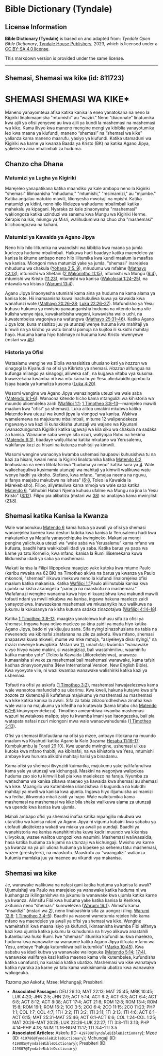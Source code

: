 # Bible Dictionary (Tyndale)

## License Information

**Bible Dictionary (Tyndale)** is based on and adapted from: _Tyndale Open Bible Dictionary_, [Tyndale House Publishers](https://tyndaleopenresources.com/), 2023, which is licensed under a [CC BY-SA 4.0 license](https://creativecommons.org/licenses/by-sa/4.0/legalcode.en).

This markdown version is provided under the same license.



--------------------------------

## Shemasi, Shemasi wa kike (id: 811723)

SHEMASI SHEMASI WA KIKE\*
=========================

Maneno yanayomteua afisa katika kanisa la eneo yanatokana na neno la Kigiriki linalomaanisha “mtumishi” au “waziri.” Neno “diaconate” linatumika kwa ajili ya ofisi yenyewe au kwa ajili ya kundi la mashemasi na mashemasi wa kike. Kama ilivyo kwa maneno mengine mengi ya kibiblia yanayotumika leo kwa maana ya kiufundi, maneno “shemasi” na “shemasi wa kike” yalianza kama maneno maarufu, yasiyo ya kiufundi. Katika utamaduni wa Kigiriki wa karne ya kwanza Baada ya Kristo (BK) na katika Agano Jipya, yalielezea aina mbalimbali za huduma.

Chanzo cha Dhana
----------------

### Matumizi ya Lugha ya Kigiriki

Marejeleo yanapatikana katika maandiko ya kale ambapo neno la Kigiriki "shemasi" lilimaanisha "mhudumu," "mtumishi," "msimamizi," au "mjumbe." Katika angalau matukio mawili, lilionyesha mwokaji na mpishi. Katika matumizi ya kidini, neno hilo lilielezea wahudumu mbalimbali katika mahekalu ya kipagani. Nyaraka za kale zinaonyesha "mashemasi" wakiongoza katika uzinduzi wa sanamu kwa Mungu wa Kigiriki Herme. Serapis na Isis, miungu ya Misri, walihudumiwa na chuo cha "mashemasi" kilichoongozwa na kuhani.

### Matumizi ya Kawaida ya Agano Jipya

Neno hilo hilo lilitumika na waandishi wa kibiblia kwa maana ya jumla kuelezea huduma mbalimbali. Haikuwa hadi baadaye katika maendeleo ya kanisa la kitume ambapo neno hilo lilitumika kwa kundi maalum la maafisa wa kanisa. Miongoni mwa matumizi yake ya jumla, "shemasi" inarejelea mhudumu wa chakula ([Yohana 2:5, 9](https://ref.ly/John2:5,John2:9)), mhudumu wa mfalme ([Mathayo 22:13](https://ref.ly/Matt22:13)), mtumishi wa Shetani ([2 Wakorintho 11:15](https://ref.ly/2Cor11:15)), mtumishi wa Mungu ([6:4](https://ref.ly/2Cor6:4)), mtumishi wa Kristo ([11:23](https://ref.ly/2Cor11:23)), mtumishi wa kanisa ([Wakolosai 1:24–25](https://ref.ly/Col1:24-Col1:25)), na mtawala wa kisiasa ([Warumi 13:4](https://ref.ly/Rom13:4)).

Agano Jipya linaonyesha utumishi kama aina ya huduma na kama alama ya kanisa lote. Hii inamaanisha kuwa inachukuliwa kuwa ya kawaida kwa wanafunzi wote ([Mathayo 20:26–28](https://ref.ly/Matt20:26-Matt20:28); [Luka 22:26–27](https://ref.ly/Luke22:26-Luke22:27)). Mafundisho ya Yesu kuhusu hukumu ya mwisho yanaunganisha huduma na vitendo kama vile kulisha wenye njaa, kuwakaribisha wageni, kuwavisha walio uchi, na kuwatembelea wagonjwa na wafungwa ([Mathayo 25:31–46](https://ref.ly/Matt25:31-Matt25:46)). Katika Agano Jipya lote, kuna msisitizo juu ya utunzaji wenye huruma kwa mahitaji ya kimwili na ya kiroho ya watu binafsi pamoja na kujitoa ili kukidhi mahitaji hayo. Huduma kama hiyo hatimaye ni huduma kwa Kristo mwenyewe (mstari wa [45](https://ref.ly/Matt25:45)).

### Historia ya Ofisi

Wataalamu wengine wa Biblia wanasisitiza uhusiano kati ya *hazzan* wa sinagogi la Kiyahudi na ofisi ya Kikristo ya shemasi. *Hazzan* alifungua na kufunga milango ya sinagogi, aliiweka safi, na kugawa vitabu vya kusoma. Inawezekana kwamba ni kwa mtu kama huyo Yesu alimkabidhi gombo la Isaya baada ya kumaliza kusoma ([Luka 4:20](https://ref.ly/Luke4:20)).

Wasomi wengine wa Agano Jipya wanazingatia uteuzi wa wale saba ([Matendo 6:1–6](https://ref.ly/Acts6:1-Acts6:6)). Wanaona kitendo hicho kama mtangulizi wa kihistoria wa muundo ulioendelea zaidi ([Wafilipi 1:1](https://ref.ly/Phil1:1); [1 Timotheo 3:8–13](https://ref.ly/1Tim3:8-1Tim3:13)—marejeleo mawili maalum kwa "ofisi" ya shemasi). Luka alitoa umakini mkubwa katika Matendo kwa uteuzi wa kundi jipya la viongozi wa kanisa. Wakiwa wamelemewa na majukumu mbalimbali, mitume 12 walipendekeza mgawanyo wa kazi ili kuhakikisha utunzaji wa wajane wa Kiyunani (wanaozungumza Kigiriki) katika ugawaji wa kila siku wa chakula na sadaka za kanisa. Wanaume saba wenye sifa nzuri, waliyojaa Roho na hekima ([Matendo 6:3](https://ref.ly/Acts6:3)), baadaye walijulikana katika mkutano wa Yerusalemu, wakifanya kazi za hisani na kutunza mahitaji ya kimwili.

Wasomi wengine wanaonya kwamba ushemasi haupaswi kuhusishwa tu na kazi za hisani, kwani neno la Kigiriki linalotumika katika [Matendo 6:2](https://ref.ly/Acts6:2) linahusiana na neno lililotafsiriwa "huduma ya neno" katika sura ya [4](https://ref.ly/Acts6:4). Wale waliochaguliwa kusimamia utunzaji wa mahitaji ya kimwili walikuwa watu wenye hadhi ya kiroho. Stefano, kwa mfano, "amejaa neema na nguvu, alifanya maajabu makubwa na ishara" ([6:8](https://ref.ly/Acts6:8), Toleo la Kawaida la Marekebisho). Filipo, aliyeteuliwa kama mmoja wa wale saba katika [Matendo 6](https://ref.ly/Acts6:1-Acts6:15), "alihubiri Habari Njema kuhusu ufalme wa Mungu na jina la Yesu Kristo" ([8:12](https://ref.ly/Acts8:12)). Filipo pia alibatiza (mstari wa [38](https://ref.ly/Acts8:38)) na anatajwa kama mwinjilisti ([21:8](https://ref.ly/Acts21:8)).

Shemasi katika Kanisa la Kwanza
-------------------------------

Wale wanaonukuu [Matendo 6](https://ref.ly/Acts6:1-Acts6:15) kama hatua ya awali ya ofisi ya shemasi wanarejelea kuenea kwa desturi kutoka kwa kanisa la Yerusalemu hadi kwa makutaniko ya Mataifa yanayochipuka kwingineko. Makanisa mengi pengine yalichukua uteuzi wa “wale saba wa Yerusalemu” kama mfano wa kufuata, baadhi hata wakikubali idadi ya saba. Katika barua ya papa wa karne ya tatu Kornelio, kwa mfano, kanisa la Rumi lilisemekana kuwa lilidumisha idadi ya saba ya mashemasi.

Wakati kanisa la Filipi lilipopokea maagizo yake kutoka kwa mtume Paulo (karibu mwaka wa 62 BK) na Timotheo akiwa na barua ya kwanza ya Paulo mkononi, "shemasi" ilikuwa imekuwa neno la kiufundi linalorejelea ofisi maalum katika makanisa. Katika [Wafilipi 1:1](https://ref.ly/Phil1:1)Paulo alilihutubia kanisa kwa ujumla na kisha akaongeza "pamoja na maaskofu na mashemasi." Wafafanuzi wengine wanaona kuwa hiyo ni kuanzishwa kwa makundi mawili tofauti ndani ya mwili mkubwa wa kanisa, ingawa hakuna maelezo zaidi yanayotolewa. Inawezekana mashemasi wa mkusanyiko huo walikuwa na jukumu la kukusanya na kisha kutuma sadaka zinazotajwa ([Wafilipi 4:14–18](https://ref.ly/Phil4:14-Phil4:18)).

Katika [1 Timotheo 3:8–13](https://ref.ly/1Tim3:8-1Tim3:13), maagizo yanatolewa kuhusu sifa za ofisi ya shemasi. Ingawa haya ndiyo maelezo ya kina zaidi ya mada hiyo katika Agano Jipya, bado ni ya kijuujuu sana. Sifa nyingi zinazohusiana na tabia na mwenendo wa kibinafsi zinafanana na zile za askofu. Kwa mfano, shemasi anapaswa kuwa mkweli, mume wa mke mmoja, "asiyelevya divai nyingi," na mzazi mwenye kuwajibika. Mstari wa [11](https://ref.ly/1Tim3:11), unaohitaji kwamba "wanawake vivyo hivyo wawe makini, si wasingiziaji, bali wastahimilivu, waaminifu katika mambo yote" (Toleo la Kawaida Lililorekebishwa), unaweza kumaanisha si wake za mashemasi bali mashemasi wanawake, kama tafsiri kadhaa zinavyoonyesha (New International Version, New English Bible). Kwa vyovyote vile, ni wazi kwamba wanawake walishiriki katika kazi ya ushemasi.

Tofauti na ofisi ya askofu ([1 Timotheo 3:2](https://ref.ly/1Tim3:2)), mashemasi hawajaelezewa kama wale wanaotoa mafundisho au ukarimu. Kwa kweli, hakuna kutajwa kwa sifa zozote za kiutendaji ili kufafanua majukumu ya mashemasi au mashemasi wa kike katika kanisa la awali. Sifa za tabia zilizoorodheshwa zinafaa kwa wale walio na majukumu ya kifedha na kiutawala (kama kitabu cha [Matendo 6:1–6](https://ref.ly/Acts6:1-Acts6:6) kinavyopendekeza). Timotheo ameambiwa kwamba mashemasi wazuri hawatakosa malipo; siyo tu kwamba imani yao itaongezeka, bali pia watapata nafasi nzuri miongoni mwa wale wanaowahudumia ([1 Timotheo 3:13](https://ref.ly/1Tim3:13)).

Ofisi ya shemasi ilitofautiana na ofisi ya mzee, ambayo ilitokana na muundo maalum wa Kiyahudi katika Agano la Kale (tazama [Hesabu 11:16–17](https://ref.ly/Num11:16-Num11:17); [Kumbukumbu la Torati 29:10](https://ref.ly/Deut29:10)). Kwa upande mwingine, ushemasi ulikua kutoka kwa mfano thabiti, wa kibinafsi, na wa kihistoria wa Yesu, mtumishi ambaye kwa huruma alikidhi mahitaji halisi ya binadamu.

Kama ofisi ya shemasi ilivyozidi kuimarika, majukumu yake yalifafanuliwa kama yale ya utunzaji wa kichungaji. Maskini na wagonjwa walipokea huduma zao sio tu kimwili bali pia kwa maelekezo na faraja. Nyumba za wanachama wa kanisa zikawa maeneo ya kawaida kwa shemasi au shemasi wa kike. Mpangilio wa kutembelea ulianzishwa ili kugundua na kukidhi mahitaji ya mwili wa kanisa kwa ujumla. Ingawa hiyo ilijumuisha usimamizi wa fedha, ilikwenda mbali zaidi ya hapo. Wale waliotumikia kama mashemasi na mashemasi wa kike bila shaka walikuwa alama za utunzaji wa upendo kwa kanisa kwa ujumla.

Mahali ambapo ofisi ya shemasi inafaa katika mpangilio mkubwa wa utaratibu wa kanisa ndani ya Agano Jipya ni vigumu kubaini kwa sababu ya utofauti uliojitokeza wakati wa miaka ya awali ya uundaji. Baadhi ya wanahistoria wa kanisa wanahitimisha kuwa kadiri muundo wa kikanisa ulivyokua, wazee walitoa uongozi kwa waumini. Mashemasi waliwasaidia, hasa katika huduma za kijamii na utunzaji wa kichungaji. Mwisho wa karne ya kwanza na ya pili uliona huduma ya kipekee ya sehemu tatu: mashemasi, wazee (presbyters), na maaskofu. Maaskofu au “waangalizi” walianza kutumia mamlaka juu ya maeneo au vikundi vya makanisa.

Shemasi wa kike
---------------

Je, wanawake walikuwa na nafasi gani katika huduma ya kanisa la awali? Ujumuishaji wa Paulo wa marejeleo ya wanawake katika huduma ni wa kushangaza ikilinganishwa na jukumu la wanawake kwa ujumla katika karne ya kwanza. Alimsifu Fibi kwa huduma yake katika kanisa la Kenkrea, akitumia neno “shemasi” kumwelezea ([Warumi 16:1](https://ref.ly/Rom16:1)). Alimsifu kama “msaidizi” (mstari wa [2](https://ref.ly/Rom16:2)), neno linaloashiria sifa za uongozi (ling. [Warumi 12:8](https://ref.ly/Rom12:8); [1 Timotheo 3:4–5](https://ref.ly/1Tim3:4-1Tim3:5)). Baadhi ya wasomi wametumia rejeleo hilo kama mfano wa maendeleo ya awali ya ofisi ya shemasi wa kike. Wengine wameitafsiri kwa maana isiyo ya kiufundi, ikimaanisha kwamba Fibi alifanya kazi kwa ujumla katika jukumu la kuhudumia na hivyo alikuwa anastahili kutambuliwa huko Rumi. Iwe “shemasi” ilitumika kiufundi au kwa maelezo, huduma kwa wanawake na wanaume katika Agano Jipya ilifuata mfano wa Yesu, ambaye “hakuja kutumikiwa bali kutumikia” ([Marko 10:45](https://ref.ly/Mark10:45)). Kwa sababu ya idadi kubwa ya wanawake waliogeuka ([Matendo 5:14](https://ref.ly/Acts5:14); [17:4](https://ref.ly/Acts17:4)), wanawake walifanya kazi katika maeneo kama vile kutembelea, kufundisha katika uanafunzi, na kusaidia katika ubatizo. Mashemasi wa kike wanatajwa katika nyaraka za karne ya tatu kama wakisimamia ubatizo kwa wanawake waliogeuka.

*Tazama pia* Askofu; Mzee; Mchungaji; Presbiteri.

* **Associated Passages:** DEU 29:10; MAT 22:13; MAT 25:45; MRK 10:45; LUK 4:20; JHN 2:5; JHN 2:9; ACT 5:14; ACT 6:2; ACT 6:3; ACT 6:4; ACT 6:8; ACT 8:12; ACT 8:38; ACT 17:4; ACT 21:8; ROM 12:8; ROM 13:4; ROM 15:8; ROM 16:1; ROM 16:2; 1CO 3:5; 2CO 6:4; 2CO 11:15; 2CO 11:23; PHP 1:1; COL 1:7; COL 4:7; 1TH 3:2; 1TI 3:2; 1TI 3:11; 1TI 3:13; 1TI 4:6; ACT 6:1–ACT 6:15; MAT 25:31–MAT 25:46; ACT 6:1–ACT 6:6; COL 1:24–COL 1:25; MAT 20:26–MAT 20:28; LUK 22:26–LUK 22:27; 1TI 3:8–1TI 3:13; PHP 4:14–PHP 4:18; NUM 11:16–NUM 11:17; 1TI 3:4–1TI 3:5
* **Associated Articles:** Askofu (ID: `419780@TyndaleBibleDictionary`); Mzee (ID: `419786@TyndaleBibleDictionary`); Mchungaji (ID: `419805@TyndaleBibleDictionary`); Presbiteri (ID: `419807@TyndaleBibleDictionary`)

